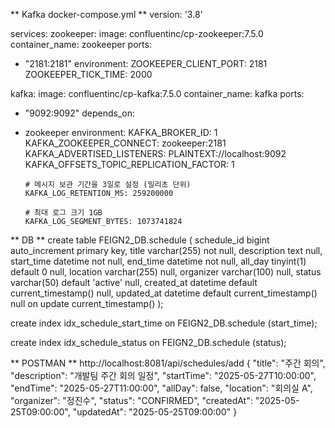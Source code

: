 ** Kafka docker-compose.yml **
version: '3.8'

services:
zookeeper:
image: confluentinc/cp-zookeeper:7.5.0
container_name: zookeeper
ports:
- "2181:2181"
environment:
ZOOKEEPER_CLIENT_PORT: 2181
ZOOKEEPER_TICK_TIME: 2000

kafka:
image: confluentinc/cp-kafka:7.5.0
container_name: kafka
ports:
- "9092:9092"
depends_on:
- zookeeper
environment:
KAFKA_BROKER_ID: 1
KAFKA_ZOOKEEPER_CONNECT: zookeeper:2181
KAFKA_ADVERTISED_LISTENERS: PLAINTEXT://localhost:9092
KAFKA_OFFSETS_TOPIC_REPLICATION_FACTOR: 1

      # 메시지 보관 기간을 3일로 설정 (밀리초 단위)
      KAFKA_LOG_RETENTION_MS: 259200000

      # 최대 로그 크기 1GB
      KAFKA_LOG_SEGMENT_BYTES: 1073741824







** DB **
create table FEIGN2_DB.schedule
(
    schedule_id bigint auto_increment
        primary key,
    title       varchar(255)                            not null,
    description text                                    null,
    start_time  datetime                                not null,
    end_time    datetime                                not null,
    all_day     tinyint(1)  default 0                   null,
    location    varchar(255)                            null,
    organizer   varchar(100)                            null,
    status      varchar(50) default 'active'            null,
    created_at  datetime    default current_timestamp() null,
    updated_at  datetime    default current_timestamp() null on update current_timestamp()
);

create index idx_schedule_start_time
    on FEIGN2_DB.schedule (start_time);

create index idx_schedule_status
    on FEIGN2_DB.schedule (status);






** POSTMAN **
http://localhost:8081/api/schedules/add
{
  "title": "주간 회의",
  "description": "개발팀 주간 회의 일정",
  "startTime": "2025-05-27T10:00:00",
  "endTime": "2025-05-27T11:00:00",
  "allDay": false,
  "location": "회의실 A",
  "organizer": "정진수",
  "status": "CONFIRMED",
  "createdAt": "2025-05-25T09:00:00",
  "updatedAt": "2025-05-25T09:00:00"
}